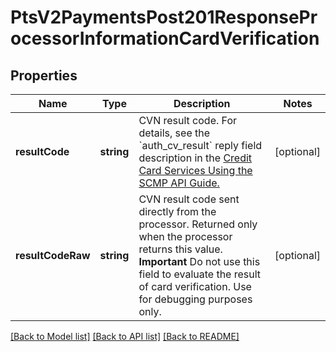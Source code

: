 # PtsV2PaymentsPost201ResponseProcessorInformationCardVerification

## Properties
Name | Type | Description | Notes
------------ | ------------- | ------------- | -------------
**resultCode** | **string** | CVN result code.  For details, see the &#x60;auth_cv_result&#x60; reply field description in the [Credit Card Services Using the SCMP API Guide.](https://apps.cybersource.com/library/documentation/dev_guides/CC_Svcs_SCMP_API/html/wwhelp/wwhimpl/js/html/wwhelp.htm) | [optional] 
**resultCodeRaw** | **string** | CVN result code sent directly from the processor. Returned only when the processor returns this value.  **Important** Do not use this field to evaluate the result of card verification. Use for debugging purposes only. | [optional] 

[[Back to Model list]](../README.md#documentation-for-models) [[Back to API list]](../README.md#documentation-for-api-endpoints) [[Back to README]](../README.md)


